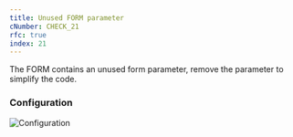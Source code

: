 ```yaml
---
title: Unused FORM parameter
cNumber: CHECK_21
rfc: true
index: 21
---
```


The FORM contains an unused form parameter, remove the parameter to simplify the code.

### Configuration
![Configuration](/img/default_conf.png)